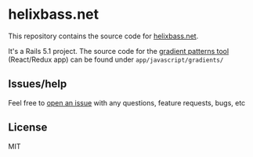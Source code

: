 # helixbass.net

This repository contains the source code for [helixbass.net](http://helixbass.net).

It's a Rails 5.1 project. The source code for the [gradient patterns tool](http://helixbass.net/projects/gradients)
(React/Redux app) can be found under `app/javascript/gradients/`

## Issues/help
Feel free to [open an issue](https://github.com/helixbass/mamagata/issues) with any questions, feature requests, bugs, etc

## License
MIT
